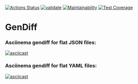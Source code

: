[![Actions Status](https://github.com/onlydisco/frontend-project-46/workflows/hexlet-check/badge.svg)](https://github.com/onlydisco/frontend-project-46/actions)
[![validate](https://github.com/onlydisco/frontend-project-46/actions/workflows/validate.yml/badge.svg)](https://github.com/onlydisco/frontend-project-46/actions/workflows/validate.yml)
[![Maintainability](https://api.codeclimate.com/v1/badges/36be9d23cbbeade1906f/maintainability)](https://codeclimate.com/github/onlydisco/frontend-project-46/maintainability)
[![Test Coverage](https://api.codeclimate.com/v1/badges/36be9d23cbbeade1906f/test_coverage)](https://codeclimate.com/github/onlydisco/frontend-project-46/test_coverage)

# GenDiff

### Asciinema gendiff for flat JSON files:
[![asciicast](https://asciinema.org/a/538546.svg)](https://asciinema.org/a/538546)

### Asciinema gendiff for flat YAML files:
[![asciicast](https://asciinema.org/a/539796.svg)](https://asciinema.org/a/539796)